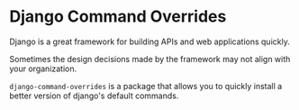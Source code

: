 # Django Command Overrides

Django is a great framework for building APIs and web applications quickly.

Sometimes the design decisions made by the framework may not align with your organization.

`django-command-overrides` is a package that allows you to quickly install a better version of django's default commands.

